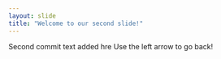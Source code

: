```yaml
---
layout: slide
title: "Welcome to our second slide!"
---
```

Second commit text added hre
Use the left arrow to go back!
